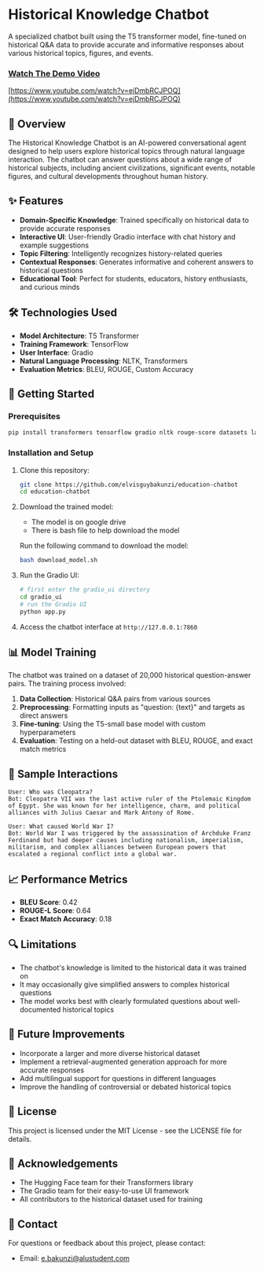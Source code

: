 # Historical Knowledge Chatbot

A specialized chatbot built using the T5 transformer model, fine-tuned on historical Q&A data to provide accurate and informative responses about various historical topics, figures, and events.

### **[Watch The Demo Video](https://www.youtube.com/watch?v=ejDmbRCJPOQ)**

[https://www.youtube.com/watch?v=ejDmbRCJPOQ](https://www.youtube.com/watch?v=ejDmbRCJPOQ)

## 📌 Overview

The Historical Knowledge Chatbot is an AI-powered conversational agent designed to help users explore historical topics through natural language interaction. The chatbot can answer questions about a wide range of historical subjects, including ancient civilizations, significant events, notable figures, and cultural developments throughout human history.

## ✨ Features

- **Domain-Specific Knowledge**: Trained specifically on historical data to provide accurate responses
- **Interactive UI**: User-friendly Gradio interface with chat history and example suggestions
- **Topic Filtering**: Intelligently recognizes history-related queries
- **Contextual Responses**: Generates informative and coherent answers to historical questions
- **Educational Tool**: Perfect for students, educators, history enthusiasts, and curious minds

## 🛠️ Technologies Used

- **Model Architecture**: T5 Transformer
- **Training Framework**: TensorFlow
- **User Interface**: Gradio
- **Natural Language Processing**: NLTK, Transformers
- **Evaluation Metrics**: BLEU, ROUGE, Custom Accuracy

## 🚀 Getting Started

### Prerequisites

```bash
pip install transformers tensorflow gradio nltk rouge-score datasets langdetect
```

### Installation and Setup

1. Clone this repository:
   ```bash
   git clone https://github.com/elvisguybakunzi/education-chatbot
   cd education-chatbot
   ```

2. Download the trained model:
   - The model is on google drive
   - There is bash file to help download the model
   
   Run the following command to download the model:
   ```sh
   bash download_model.sh
   ```

3. Run the Gradio UI:
   ```bash
   # first enter the gradio_ui directory
   cd gradio_ui
   # run the Gradio UI
   python app.py
   ```

4. Access the chatbot interface at `http://127.0.0.1:7860`

## 📊 Model Training

The chatbot was trained on a dataset of 20,000 historical question-answer pairs. The training process involved:

1. **Data Collection**: Historical Q&A pairs from various sources
2. **Preprocessing**: Formatting inputs as "question: {text}" and targets as direct answers
3. **Fine-tuning**: Using the T5-small base model with custom hyperparameters
4. **Evaluation**: Testing on a held-out dataset with BLEU, ROUGE, and exact match metrics

## 📝 Sample Interactions

```
User: Who was Cleopatra?
Bot: Cleopatra VII was the last active ruler of the Ptolemaic Kingdom of Egypt. She was known for her intelligence, charm, and political alliances with Julius Caesar and Mark Antony of Rome.

User: What caused World War I?
Bot: World War I was triggered by the assassination of Archduke Franz Ferdinand but had deeper causes including nationalism, imperialism, militarism, and complex alliances between European powers that escalated a regional conflict into a global war.
```

## 📈 Performance Metrics

- **BLEU Score**: 0.42
- **ROUGE-L Score**: 0.64
- **Exact Match Accuracy**: 0.18

## 🔍 Limitations

- The chatbot's knowledge is limited to the historical data it was trained on
- It may occasionally give simplified answers to complex historical questions
- The model works best with clearly formulated questions about well-documented historical topics

## 🔮 Future Improvements

- Incorporate a larger and more diverse historical dataset
- Implement a retrieval-augmented generation approach for more accurate responses
- Add multilingual support for questions in different languages
- Improve the handling of controversial or debated historical topics

## 📄 License

This project is licensed under the MIT License - see the LICENSE file for details.

## 🙏 Acknowledgements

- The Hugging Face team for their Transformers library
- The Gradio team for their easy-to-use UI framework
- All contributors to the historical dataset used for training

## 👥 Contact

For questions or feedback about this project, please contact:
- Email: e.bakunzi@alustudent.com
